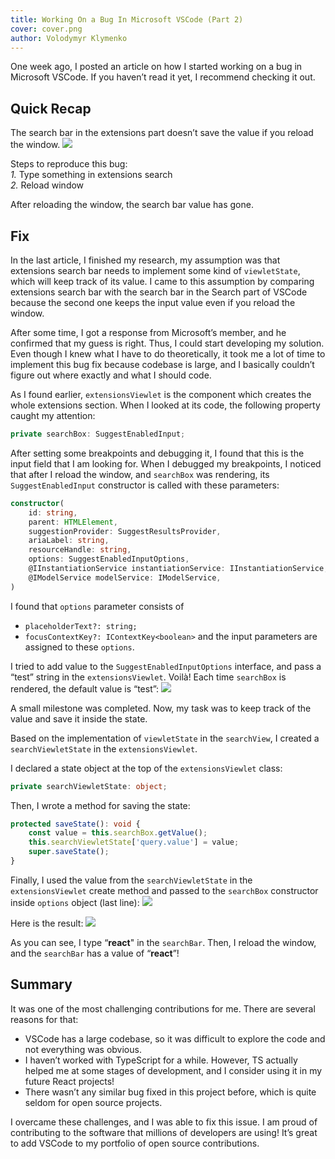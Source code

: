 ```yaml
---
title: Working On a Bug In Microsoft VSCode (Part 2)
cover: cover.png
author: Volodymyr Klymenko
---
```


<re-img src="cover.png"></re-img>

One week ago, I posted an article on how I started working on a bug in Microsoft VSCode. If you haven’t read it yet, I recommend checking it out.

## Quick Recap
The search bar in the extensions part doesn’t save the value if you reload the window.
<img src="https://i.imgur.com/Nd0sY2E.gif" />

Steps to reproduce this bug:<br />
_1._ Type something in extensions search<br />
_2._ Reload window<br />

After reloading the window, the search bar value has gone.

## Fix
In the last article, I finished my research, my assumption was that extensions search bar needs to implement some kind of `viewletState`, which will keep track of its value. I came to this assumption by comparing extensions search bar with the search bar in the Search part of VSCode because the second one keeps the input value even if you reload the window.

After some time, I got a response from Microsoft’s member, and he confirmed that my guess is right. Thus, I could start developing my solution. Even though I knew what I have to do theoretically, it took me a lot of time to implement this bug fix because codebase is large, and I basically couldn’t figure out where exactly and what I should code.

As I found earlier, `extensionsViewlet` is the component which creates the whole extensions section. When I looked at its code, the following property caught my attention:
```typescript
private searchBox: SuggestEnabledInput;
```

After setting some breakpoints and debugging it, I found that this is the input field that I am looking for. When I debugged my breakpoints, I noticed that after I reload the window, and `searchBox` was rendering, its `SuggestEnabledInput` constructor is called with these parameters:
```typescript
constructor(
    id: string,
    parent: HTMLElement,
    suggestionProvider: SuggestResultsProvider,
    ariaLabel: string,
    resourceHandle: string,
    options: SuggestEnabledInputOptions,
    @IInstantiationService instantiationService: IInstantiationService,
    @IModelService modelService: IModelService,
)
```

I found that `options` parameter consists of
- `placeholderText?: string;`
- `focusContextKey?: IContextKey<boolean>`
and the input parameters are assigned to these `options`.

I tried to add value to the `SuggestEnabledInputOptions` interface, and pass a “test” string in the `extensionsViewlet`. Voilà! Each time `searchBox` is rendered, the default value is “test”:
<img src="https://i.imgur.com/xZ4sodI.png" />

A small milestone was completed. Now, my task was to keep track of the value and save it inside the state.

Based on the implementation of `viewletState` in the `searchView`, I created a `searchViewletState` in the `extensionsViewlet`.

I declared a state object at the top of the `extensionsViewlet` class:
```typescript
private searchViewletState: object;
```

Then, I wrote a method for saving the state:
```typescript
protected saveState(): void {
    const value = this.searchBox.getValue();
    this.searchViewletState['query.value'] = value;
    super.saveState();
}
```

Finally, I used the value from the `searchViewletState` in the `extensionsViewlet` create method and passed to the `searchBox` constructor inside `options` object (last line):
<img src="https://i.imgur.com/yio0CVt.png" />

Here is the result:
<img src="https://i.imgur.com/nhbuzkg.gif" />

As you can see, I type “**react**" in the `searchBar`. Then, I reload the window, and the ``searchBar`` has a value of “**react**”!

## Summary
It was one of the most challenging contributions for me. There are several reasons for that:
- VSCode has a large codebase, so it was difficult to explore the code and not everything was obvious.
- I haven’t worked with TypeScript for a while. However, TS actually helped me at some stages of development, and I consider using it in my future React projects!
- There wasn’t any similar bug fixed in this project before, which is quite seldom for open source projects.

I overcame these challenges, and I was able to fix this issue. I am proud of contributing to the software that millions of developers are using! It’s great to add VSCode to my portfolio of open source contributions.

